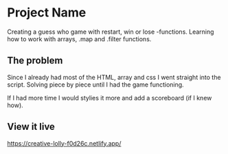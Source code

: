 # Project Name
Creating a guess who game with restart, win or lose -functions. Learning how to work with arrays, .map and .filter functions.

## The problem
Since I already had most of the HTML, array and css I went straight into the script. Solving piece by piece until I had the game functioning. 

If I had more time I would stylies it more and add a scoreboard (if I knew how).

## View it live
https://creative-lolly-f0d26c.netlify.app/


